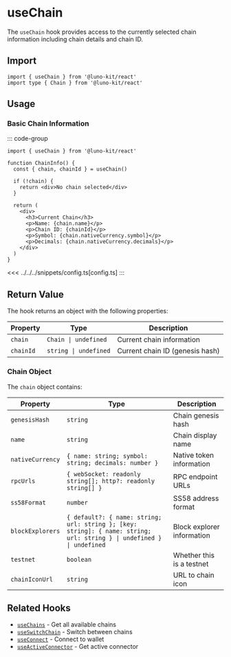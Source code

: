 # useChain

The `useChain` hook provides access to the currently selected chain information including chain details and chain ID.

## Import

```tsx
import { useChain } from '@luno-kit/react'
import type { Chain } from '@luno-kit/react'
```

## Usage

### Basic Chain Information

::: code-group

```tsx [index.tsx]
import { useChain } from '@luno-kit/react'

function ChainInfo() {
  const { chain, chainId } = useChain()
  
  if (!chain) {
    return <div>No chain selected</div>
  }
  
  return (
    <div>
      <h3>Current Chain</h3>
      <p>Name: {chain.name}</p>
      <p>Chain ID: {chainId}</p>
      <p>Symbol: {chain.nativeCurrency.symbol}</p>
      <p>Decimals: {chain.nativeCurrency.decimals}</p>
    </div>
  )
}
```
<<< ../../../snippets/config.ts[config.ts]
:::

## Return Value

The hook returns an object with the following properties:

| Property | Type | Description |
|----------|------|-------------|
| `chain` | `Chain \| undefined` | Current chain information |
| `chainId` | `string \| undefined` | Current chain ID (genesis hash) |

### Chain Object

The `chain` object contains:

| Property | Type                                                                                                                  | Description |
|----------|-----------------------------------------------------------------------------------------------------------------------|-------------|
| `genesisHash` | `string`                                                                                                              | Chain genesis hash |
| `name` | `string`                                                                                                              | Chain display name |
| `nativeCurrency` | `{ name: string; symbol: string; decimals: number }`                                                                  | Native token information |
| `rpcUrls` | `{ webSocket: readonly string[]; http?: readonly string[] }`                                                          | RPC endpoint URLs |
| `ss58Format` | `number`                                                                                                              | SS58 address format |
| `blockExplorers` | `{ default?: { name: string; url: string }; [key: string]: { name: string; url: string } \| undefined } \| undefined` | Block explorer information |
| `testnet` | `boolean`                                                                                                             | Whether this is a testnet |
| `chainIconUrl` | `string`                                                                                                              | URL to chain icon |

## Related Hooks

- [`useChains`](/hooks/chain/use-chains) - Get all available chains
- [`useSwitchChain`](/hooks/chain/use-switch-chain) - Switch between chains
- [`useConnect`](/hooks/connection/use-connect) - Connect to wallet
- [`useActiveConnector`](/hooks/connection/use-active-connector) - Get active connector
